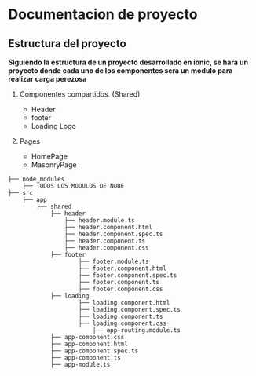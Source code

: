 # Documentacion de proyecto

## Estructura del proyecto
**Siguiendo la estructura de un proyecto desarrollado en ionic, se hara un proyecto donde cada uno de los componentes sera un modulo para realizar carga perezosa**

1.  Componentes compartidos. (Shared)
    - Header
    - footer 
    - Loading Logo

2. Pages 
    - HomePage 
    - MasonryPage

```
├── node_modules
    ├── TODOS LOS MODULOS DE NODE
├── src
    ├── app 
        ├── shared 
            ├── header
                ├── header.module.ts
                ├── header.component.html
                ├── header.component.spec.ts
                ├── header.component.ts
                ├── header.component.css
            ├── footer
                    ├── footer.module.ts
                    ├── footer.component.html
                    ├── footer.component.spec.ts
                    ├── footer.component.ts
                    ├── footer.component.css
            ├── loading
                    ├── loading.component.html
                    ├── loading.component.spec.ts
                    ├── loading.component.ts
                    ├── loading.component.css
                        ├── app-routing.module.ts
            ├── app-component.css
            ├── app-component.html
            ├── app-component.spec.ts
            ├── app-component.ts
            ├── app-module.ts
```
